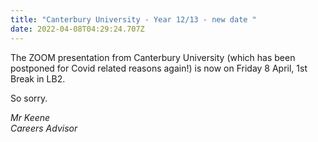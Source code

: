 ```yaml
---
title: "Canterbury University - Year 12/13 - new date "
date: 2022-04-08T04:29:24.707Z
---
```

The ZOOM presentation from Canterbury University (which has been postponed for Covid related reasons again!) is now on Friday 8 April, 1st Break in LB2.

So sorry.

_Mr Keene  
Careers Advisor_